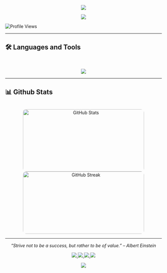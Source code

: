 <p align="center">
  <img src="https://capsule-render.vercel.app/api?type=waving&height=100&animation=fadeIn&color=gradient&section=header"/>
</p>
<p align="center">
  <img src="https://github.com/lucassmaragdiou/lucassmaragdiou/blob/main/coding-guy.gif?raw=true" />
</p>

![Profile Views](https://visitor-badge.laobi.icu/badge?page_id=lucassmaragdiou.lucassmaragdiou&title=Profile%20Views&color=0e75b6&style=flat-square)
<hr>

## 🛠️ Languages and Tools

<br>

<p align="center">
  <img src="https://skillicons.dev/icons?i=python,html,java" />
</p>

<hr>


## 📊 Github Stats

<br>

<div align="center">
  <img width="390" height="200" src="https://github-readme-stats.vercel.app/api?username=lucassmaragdiou&theme=transparent&count_private=true&show_icons=true&rank_icon=github&locale=en" alt="GitHub Stats" style="border-radius: 10px;"/>
  <img width="390" height="200" src="https://github-readme-streak-stats.herokuapp.com/?user=lucassmaragdiou&theme=transparent&count_private=true&border_radius=10&locale=en" alt="GitHub Streak" style="border-radius: 10px;"/>
</div>

<hr>

<p align="center">
  <i>“Strive not to be a success, but rather to be of value.” – Albert Einstein</i>
</p>

<div align="center">
  <a href="email.com">
    <img src="https://img.shields.io/badge/Gmail-333333?style=for-the-badge&logo=gmail&logoColor=red" />
  </a>
  <a href="https://linkedin.com/in/linkedinusername" target="_blank">
    <img src="https://img.shields.io/badge/LinkedIn-0077B5?style=for-the-badge&logo=linkedin&logoColor=white" target="_blank" />
  </a>
  <a href="https://instagram.com/yourusername" target="_blank">
  <img src="https://img.shields.io/badge/Instagram-E4405F?style=for-the-badge&logo=instagram&logoColor=white" target="_blank" />
  </a>
  <a href="https://facebook.com/yourusername" target="_blank">
  <img src="https://img.shields.io/badge/Facebook-1877F2?style=for-the-badge&logo=facebook&logoColor=white" target="_blank" />
  </a>
</div>
<p align="center">
  <img src="https://capsule-render.vercel.app/api?type=waving&height=100&animation=fadeIn&color=gradient&section=footer"/>
</p>
